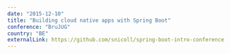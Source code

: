 ```yaml
---
date: "2015-12-10"
title: "Building cloud native apps with Spring Boot"
conference: "BruJUG"
country: "BE"
externalLink: https://github.com/snicoll/spring-boot-intro-conference
---
```


